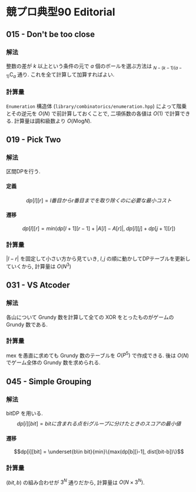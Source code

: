 # 競プロ典型90 Editorial

## 015 - Don't be too close
### 解法
整数の差が $`k`$ 以上という条件の元で $`a`$ 個のボールを選ぶ方法は $`{}_{N-(k-1)(a-1)}\textrm{C}_{a}`$ 通り. これを全て計算して加算すればよい. 
### 計算量
`Enumeration` 構造体 (`library/combinatorics/enumeration.hpp`) によって階乗とその逆元を $`O(N)`$ で前計算しておくことで, 二項係数の各値は $`O(1)`$ で計算できる. 
計算量は調和級数より $`O(N\textrm{log}N)`$.

## 019 - Pick Two
### 解法
区間DPを行う.

#### 定義
$$dp[l][r]=l番目からr番目までを取り除くのに必要な最小コスト$$

#### 遷移
$$dp[l][r] = min(dp[l+1][r-1]+|A[l]-A[r]|,\;dp[l][j]+dp[j+1][r])$$

### 計算量
$`|l-r|`$ を固定して小さい方から見ていき, $`l,j`$ の順に動かしてDPテーブルを更新していくから, 計算量は $`O(N^3)`$

## 031 - VS Atcoder
### 解法
各山について Grundy 数を計算して全ての XOR をとったものがゲームの Grundy 数である.
### 計算量
mex を愚直に求めても Grundy 数のテーブルを $`O(P^5)`$ で作成できる. 後は $`O(N)`$ でゲーム全体の Grundy 数を求められる.


## 045 - Simple Grouping
### 解法
bitDP を用いる.
$$dp[i][bit] = bitに含まれる点をiグループに分けたときのスコアの最小値$$
#### 遷移
$$dp[i][bit] = \underset{b\in bit}{min}\{max(dp[b][i-1], dist[bit-b])\}$$
### 計算量
$`(bit, b)`$ の組み合わせが $`3^N`$ 通りだから, 計算量は
$`O(N\times 3^N)`$.